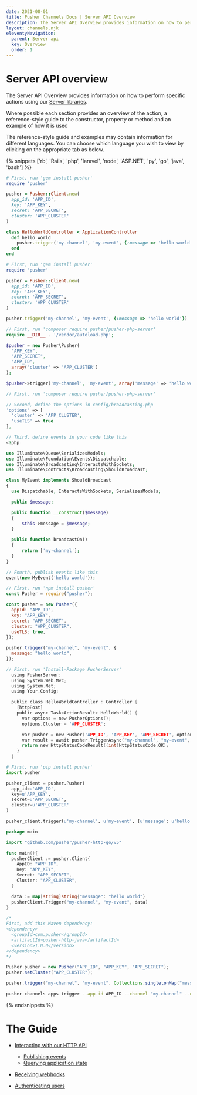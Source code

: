 ```yaml
---
date: 2021-08-01
title: Pusher Channels Docs | Server API Overview
description: The Server API Overview provides information on how to perform specific actions using our Server libraries for Pusher Channels.
layout: channels.njk
eleventyNavigation:
  parent: Server api
  key: Overview
  order: 1
---
```


# Server API overview

The Server API Overview provides information on how to perform specific actions using our [Server libraries](/docs/channels/channels_libraries/libraries).

Where possible each section provides an overview of the action, a reference-style guide to the constructor, property or method and an example of how it is used

The reference-style guide and examples may contain information for different languages. You can choose which language you wish to view by clicking on the appropriate tab as below.

{% snippets ['rb', 'Rails', 'php', 'laravel', 'node', 'ASP.NET', 'py', 'go', 'java', 'bash'] %}

```rb
# First, run 'gem install pusher'
require 'pusher'

pusher = Pusher::Client.new(
  app_id: 'APP_ID',
  key: 'APP_KEY',
  secret: 'APP_SECRET',
  cluster: 'APP_CLUSTER'
)

class HelloWorldController < ApplicationController
  def hello_world
    pusher.trigger('my-channel', 'my-event', {:message => 'hello world'})
  end
end
```

```rb
# First, run 'gem install pusher'
require 'pusher'

pusher = Pusher::Client.new(
  app_id: 'APP_ID',
  key: 'APP_KEY',
  secret: 'APP_SECRET',
  cluster: 'APP_CLUSTER'
)

pusher.trigger('my-channel', 'my-event', {:message => 'hello world'})
```

```php
// First, run 'composer require pusher/pusher-php-server'
require __DIR__ . '/vendor/autoload.php';

$pusher = new Pusher\Pusher(
  "APP_KEY",
  "APP_SECRET",
  "APP_ID",
  array('cluster' => 'APP_CLUSTER')
);

$pusher->trigger('my-channel', 'my-event', array('message' => 'hello world'));
```

```php
// First, run 'composer require pusher/pusher-php-server'

// Second, define the options in config/broadcasting.php
'options' => [
  'cluster' => 'APP_CLUSTER',
  'useTLS' => true
],

// Third, define events in your code like this
<?php

use Illuminate\Queue\SerializesModels;
use Illuminate\Foundation\Events\Dispatchable;
use Illuminate\Broadcasting\InteractsWithSockets;
use Illuminate\Contracts\Broadcasting\ShouldBroadcast;

class MyEvent implements ShouldBroadcast
{
  use Dispatchable, InteractsWithSockets, SerializesModels;

  public $message;

  public function __construct($message)
  {
      $this->message = $message;
  }

  public function broadcastOn()
  {
      return ['my-channel'];
  }
}

// Fourth, publish events like this
event(new MyEvent('hello world'));
```

```js
// First, run 'npm install pusher'
const Pusher = require("pusher");

const pusher = new Pusher({
  appId: "APP_ID",
  key: "APP_KEY",
  secret: "APP_SECRET",
  cluster: "APP_CLUSTER",
  useTLS: true,
});

pusher.trigger("my-channel", "my-event", {
  message: "hello world",
});
```

```c
// First, run 'Install-Package PusherServer'
  using PusherServer;
  using System.Web.Mvc;
  using System.Net;
  using Your.Config;

  public class HelloWorldController : Controller {
    [httpPost]
    public async Task<ActionResult> HelloWorld() {
      var options = new PusherOptions();
      options.Cluster = 'APP_CLUSTER';

      var pusher = new Pusher('APP_ID', 'APP_KEY', 'APP_SECRET', options);
      var result = await pusher.TriggerAsync("my-channel", "my-event", new { message = "hello world" });
      return new HttpStatusCodeResult((int)HttpStatusCode.OK);
    }
  }
```

```py
# First, run 'pip install pusher'
import pusher

pusher_client = pusher.Pusher(
  app_id=u'APP_ID',
  key=u'APP_KEY',
  secret=u'APP_SECRET',
  cluster=u'APP_CLUSTER'
)

pusher_client.trigger(u'my-channel', u'my-event', {u'message': u'hello world'})
```

```go
package main

import "github.com/pusher/pusher-http-go/v5"

func main(){
  pusherClient := pusher.Client{
    AppID: "APP_ID",
    Key: "APP_KEY",
    Secret: "APP_SECRET",
    Cluster: "APP_CLUSTER",
  }

  data := map[string]string{"message": "hello world"}
  pusherClient.Trigger("my-channel", "my-event", data)
}
```

```java
/*
First, add this Maven dependency:
<dependency>
  <groupId>com.pusher</groupId>
  <artifactId>pusher-http-java</artifactId>
  <version>1.0.0</version>
</dependency>
*/

Pusher pusher = new Pusher("APP_ID", "APP_KEY", "APP_SECRET");
pusher.setCluster("APP_CLUSTER");

pusher.trigger("my-channel", "my-event", Collections.singletonMap("message", "Hello World"));
```

```bash
pusher channels apps trigger --app-id APP_ID --channel "my-channel" --event "my-event" --message "hello world"
```

{% endsnippets %}


# The Guide

- [Interacting with our HTTP API](/docs/channels/server_api/http-api)

  - [Publishing events](/docs/channels/server_api/http-api#publishing-events)
  - [Querying application state](/docs/channels/server_api/http-api#querying-application-state)

- [Receiving webhooks](/docs/channels/server_api/webhooks)
- [Authenticating users](/docs/channels/server_api/authenticating-users)
